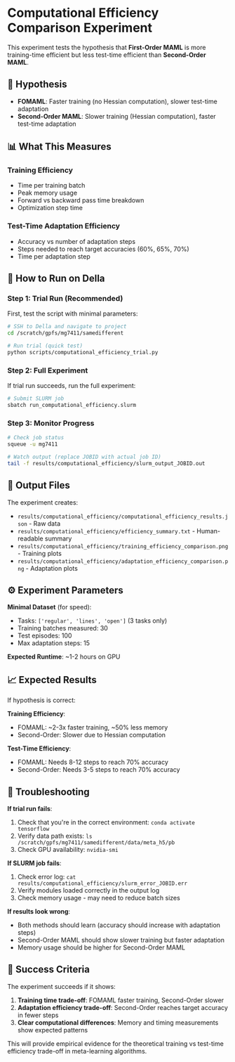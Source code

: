 # Computational Efficiency Comparison Experiment

This experiment tests the hypothesis that **First-Order MAML** is more training-time efficient but less test-time efficient than **Second-Order MAML**.

## 🎯 Hypothesis
- **FOMAML**: Faster training (no Hessian computation), slower test-time adaptation
- **Second-Order MAML**: Slower training (Hessian computation), faster test-time adaptation

## 📊 What This Measures

### Training Efficiency
- Time per training batch
- Peak memory usage  
- Forward vs backward pass time breakdown
- Optimization step time

### Test-Time Adaptation Efficiency  
- Accuracy vs number of adaptation steps
- Steps needed to reach target accuracies (60%, 65%, 70%)
- Time per adaptation step

## 🚀 How to Run on Della

### Step 1: Trial Run (Recommended)
First, test the script with minimal parameters:

```bash
# SSH to Della and navigate to project
cd /scratch/gpfs/mg7411/samedifferent

# Run trial (quick test)
python scripts/computational_efficiency_trial.py
```

### Step 2: Full Experiment
If trial run succeeds, run the full experiment:

```bash
# Submit SLURM job
sbatch run_computational_efficiency.slurm
```

### Step 3: Monitor Progress
```bash
# Check job status
squeue -u mg7411

# Watch output (replace JOBID with actual job ID)
tail -f results/computational_efficiency/slurm_output_JOBID.out
```

## 📁 Output Files

The experiment creates:
- `results/computational_efficiency/computational_efficiency_results.json` - Raw data
- `results/computational_efficiency/efficiency_summary.txt` - Human-readable summary
- `results/computational_efficiency/training_efficiency_comparison.png` - Training plots
- `results/computational_efficiency/adaptation_efficiency_comparison.png` - Adaptation plots

## ⚙️ Experiment Parameters

**Minimal Dataset** (for speed):
- Tasks: `['regular', 'lines', 'open']` (3 tasks only)
- Training batches measured: 30
- Test episodes: 100
- Max adaptation steps: 15

**Expected Runtime**: ~1-2 hours on GPU

## 📈 Expected Results

If hypothesis is correct:

**Training Efficiency**:
- FOMAML: ~2-3x faster training, ~50% less memory
- Second-Order: Slower due to Hessian computation

**Test-Time Efficiency**:
- FOMAML: Needs 8-12 steps to reach 70% accuracy
- Second-Order: Needs 3-5 steps to reach 70% accuracy

## 🔧 Troubleshooting

**If trial run fails**:
1. Check that you're in the correct environment: `conda activate tensorflow`
2. Verify data path exists: `ls /scratch/gpfs/mg7411/samedifferent/data/meta_h5/pb`
3. Check GPU availability: `nvidia-smi`

**If SLURM job fails**:
1. Check error log: `cat results/computational_efficiency/slurm_error_JOBID.err`
2. Verify modules loaded correctly in the output log
3. Check memory usage - may need to reduce batch sizes

**If results look wrong**:
- Both methods should learn (accuracy should increase with adaptation steps)
- Second-Order MAML should show slower training but faster adaptation
- Memory usage should be higher for Second-Order MAML

## 🎯 Success Criteria

The experiment succeeds if it shows:
1. **Training time trade-off**: FOMAML faster training, Second-Order slower
2. **Adaptation efficiency trade-off**: Second-Order reaches target accuracy in fewer steps
3. **Clear computational differences**: Memory and timing measurements show expected patterns

This will provide empirical evidence for the theoretical training vs test-time efficiency trade-off in meta-learning algorithms. 